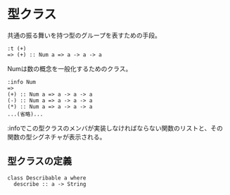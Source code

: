 # 型クラス

共通の振る舞いを持つ型のグループを表すための手段。  
~~~  
:t (+)
=> (+) :: Num a => a -> a -> a
~~~  

Numは数の概念を一般化するためのクラス。  
~~~  
:info Num
=>  
(+) :: Num a => a -> a -> a
(-) :: Num a => a -> a -> a
(*) :: Num a => a -> a -> a
...(省略)...
~~~  

:infoでこの型クラスのメンバが実装しなければならない関数のリストと、その関数の型シグネチャが表示される。  

## 型クラスの定義
~~~  
class Describable a where
  describe :: a -> String
~~~  



